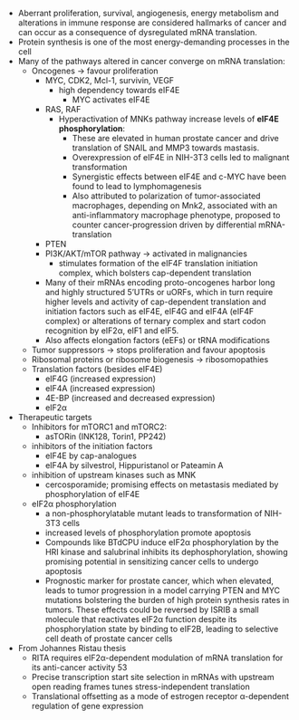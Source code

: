 * Aberrant proliferation, survival, angiogenesis, energy metabolism and alterations in immune response are considered hallmarks of cancer and can occur as a consequence of dysregulated mRNA translation.
* Protein synthesis is one of the most energy-demanding processes in the cell
* Many of the pathways altered in cancer converge on mRNA translation:
	* Oncogenes -> favour proliferation 
		* MYC, CDK2, Mcl-1, survivin, VEGF
			* high dependency towards eIF4E
				* MYC activates eIF4E
		* RAS, RAF
			* Hyperactivation of MNKs pathway increase levels of **eIF4E phosphorylation**:
				* These are elevated in human prostate cancer and drive translation of SNAIL and MMP3 towards mastasis.
				* Overexpression of eIF4E in NIH-3T3 cells led to malignant transformation
				* Synergistic effects between eIF4E and c-MYC have been found to lead to lymphomagenesis
				* Also attributed to polarization of tumor-associated macrophages, depending on Mnk2, associated with an anti-inflammatory macrophage phenotype, proposed to counter cancer-progression driven by differential mRNA-translation
		* PTEN
		* PI3K/AKT/mTOR pathway -> activated in malignancies
			* stimulates formation of the eIF4F translation initiation complex, which bolsters cap-dependent translation
		* Many of their mRNAs encoding proto-oncogenes harbor long and highly structured 5’UTRs or uORFs, which in turn require higher levels and activity of cap-dependent translation and initiation factors such as eIF4E, eIF4G and eIF4A (eIF4F complex) or alterations of ternary complex and start codon recognition by eIF2α, eIF1 and eIF5.
		* Also affects elongation factors (eEFs) or tRNA modifications 
	* Tumor suppressors -> stops proliferation and favour apoptosis
	* Ribosomal proteins or ribosome biogenesis -> ribosomopathies
	* Translation factors (besides eIF4E)
		* eIF4G (increased expression) 
		* eIF4A (increased expression) 
		* 4E-BP (increased and decreased expression)
		* eIF2α
* Therapeutic targets
	* Inhibitors for mTORC1 and mTORC2: 
		* asTORin (INK128, Torin1, PP242)
	* inhibitors of the initiation factors 
		* eIF4E by cap-analogues 
		* eIF4A by silvestrol, Hippuristanol or Pateamin A
	*  inhibition of upstream kinases such as MNK 
		* cercosporamide; promising effects on metastasis mediated by phosphorylation of eIF4E
	* eIF2α phosphorylation
		* a non-phosphorylatable mutant leads to transformation of NIH-3T3 cells
		* increased levels of phosphorylation promote apoptosis
		* Compounds like BTdCPU induce eIF2α phosphorylation by the HRI kinase and salubrinal inhibits its dephosphorylation, showing promising potential in sensitizing cancer cells to undergo apoptosis
		* Prognostic marker for prostate cancer, which when elevated, leads to tumor progression in a model carrying PTEN and MYC mutations bolstering the burden of high protein synthesis rates in tumors. These effects could be reversed by ISRIB a small molecule that reactivates eIF2α function despite its phosphorylation state by binding to eIF2B, leading to selective cell death of prostate cancer cells
* From Johannes Ristau thesis
	* RITA requires eIF2α-dependent modulation of mRNA translation for its anti-cancer activity 53
	* Precise transcription start site selection in mRNAs with upstream open reading frames tunes stress-independent translation
	* Translational offsetting as a mode of estrogen receptor α-dependent regulation of gene expression